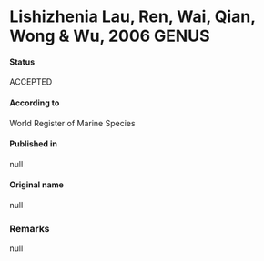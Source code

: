 Lishizhenia Lau, Ren, Wai, Qian, Wong & Wu, 2006 GENUS
=======

#### Status
ACCEPTED

#### According to
World Register of Marine Species

#### Published in
null

#### Original name
null

### Remarks
null